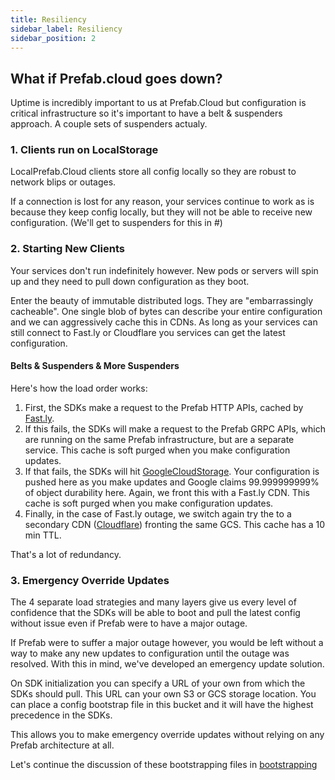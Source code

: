 ```yaml
---
title: Resiliency
sidebar_label: Resiliency
sidebar_position: 2
---
```


## What if Prefab.cloud goes down?

Uptime is incredibly important to us at Prefab.Cloud but configuration is critical infrastructure so it's important to have a belt & suspenders approach. 
A couple sets of suspenders actualy.

### 1. Clients run on LocalStorage
LocalPrefab.Cloud clients store all config locally so they are robust to network blips or outages. 

If a connection is lost for any reason, your services continue to work as is because they keep config locally, 
but they will not be able to receive new configuration. (We'll get to suspenders for this in #)

### 2. Starting New Clients
Your services don't run indefinitely however. New pods or servers will spin up and they need to pull down configuration as they boot.

Enter the beauty of immutable distributed logs. They are "embarrassingly cacheable". One single blob of bytes can describe your entire configuration
and we can aggressively cache this in CDNs. As long as your services can still connect to Fast.ly or Cloudflare you services can get the latest configuration.

#### Belts & Suspenders & More Suspenders 
Here's how the load order works:
1. First, the SDKs make a request to the Prefab HTTP APIs, cached by [Fast.ly](Fast.ly). 
2. If this fails, the SDKs will make a request to the Prefab GRPC APIs, which are running on the same Prefab infrastructure, but are a separate service. This cache is soft purged when you make configuration updates.
3. If that fails, the SDKs  will hit [GoogleCloudStorage](https://cloud.google.com/storage). Your configuration is pushed here as you make updates and Google claims 99.999999999% of object durability here. Again, we front this with a Fast.ly CDN. This cache is soft purged when you make configuration updates. 
4. Finally, in the case of Fast.ly outage, we switch again try the to a secondary CDN ([Cloudflare](https://www.cloudflare.com/)) fronting the same GCS. This cache has a 10 min TTL.

That's a lot of redundancy. 

### 3. Emergency Override Updates
The 4 separate load strategies and many layers give us every level of confidence that the SDKs will be able to boot and pull the latest config without issue even if Prefab were to have a major outage.

If Prefab  were to suffer a major outage however, you would be left without a way to make any new updates to configuration until the outage was resolved. 
With this in mind, we've developed an emergency update solution.

On SDK initialization you can specify a URL of your own from which the SDKs should pull. This URL can your own S3 or GCS storage location. 
You can place a config bootstrap file in this bucket and it will have the highest precedence in the SDKs. 

This allows you to make emergency override updates without relying on any Prefab architecture at all.


Let's continue the discussion of these bootstrapping files in [bootstrapping](bootstrapping.md)
